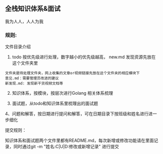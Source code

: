 ## 全栈知识体系&面试
我为人人，人人为我

### 规则:
文件目录介绍
1. todo
按优先级进行处理，数字越小的优先级越高，
new.md 发现资源先放在这个文件夹里

```
文件夹是待处理文件夹，网上收集的文章or视频链接先放在这个文件夹的相应模块下
意见.md：需要管理员改进的建议
新发现.md: 发现新干货视频文档等
``` 

2. 知识体系，按模块，按层次进行Golang 相关体系梳理

3. 面试题，从todo和知识体系里梳理出的面试题

4、问题和解答，按日期进行提问和解答，可在日期目录下按班级和姓名进行进一步细化

提交规则：

知识体系和面试题两个文件里都有README.md，每次新增或修改功能请在里面记录，同时通过git -m "姓名:C|U|D:修改或新增记录" 进行提交